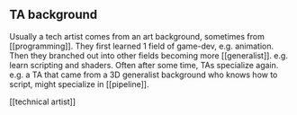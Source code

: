 ## TA background
Usually a tech artist comes from an art background, sometimes from [[programming]].
They first learned 1 field of game-dev, e.g. animation.
Then they branched out into other fields becoming more [[generalist]]. e.g. learn scripting and shaders.
Often after some time, TAs specialize again. e.g. a TA that came from a 3D generalist background who knows how to script, might specialize in [[pipeline]].

[[technical artist]]